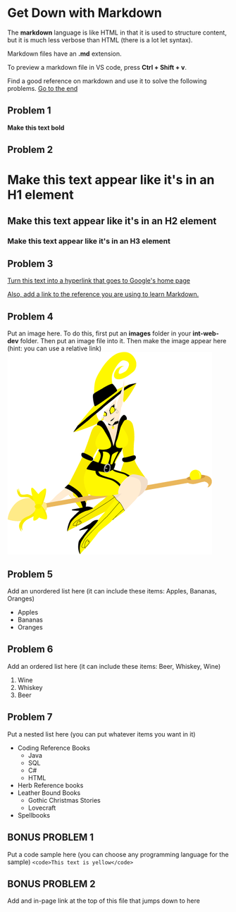 # Get Down with Markdown
The **markdown** language is like HTML in that it is used to structure content, but
it is much less verbose than HTML (there is a lot let syntax).

Markdown files have an **.md** extension.

To preview a markdown file in VS code, press **Ctrl + Shift + v**.

Find a good reference on markdown and use it to solve the following problems.
[Go to the end](#end)


## Problem 1
**Make this text bold**


## Problem 2
# Make this text appear like it's in an H1 element

## Make this text appear like it's in an H2 element

### Make this text appear like it's in an H3 element


## Problem 3
[Turn this text into a hyperlink that goes to Google's home page](www.google.com)

[Also, add a link to the reference you are using to learn Markdown.](https://www.markdownguide.org/basic-syntax/)


## Problem 4
Put an image here.
To do this, first put an **images** folder in your **int-web-dev** folder.
Then put an image file into it.
Then make the image appear here (hint: you can use a relative link)
![An illustration of a yellow witch i made several years ago](my-new-site\images\yuri.png "Yuri the yellow witch")


## Problem 5
Add an unordered list here (it can include these items: Apples, Bananas, Oranges)
- Apples
- Bananas
- Oranges

## Problem 6
Add an ordered list here (it can include these items: Beer, Whiskey, Wine)
1. Wine
2. Whiskey
3. Beer

## Problem 7
Put a nested list here (you can put whatever items you want in it)
- Coding Reference Books
    - Java
    - SQL
    - C#
    - HTML
- Herb Reference books
- Leather Bound Books
    - Gothic Christmas Stories
    - Lovecraft
- Spellbooks

## BONUS PROBLEM 1
Put a code sample here (you can choose any programming language for the sample)
    `<code>This text is yellow</code>`


## BONUS PROBLEM 2 <a name="end"></a>
Add and in-page link at the top of this file that jumps down to here
